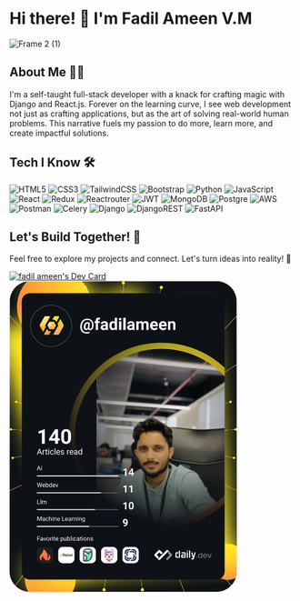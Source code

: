 # Hi there! 👋 I'm Fadil Ameen V.M
![Frame 2 (1)](https://github.com/FADILAMEEN4321/fadilameen4321/assets/129923924/71668ceb-9987-45dd-8bd8-5b5f4ce75c60)

## About Me 👨‍💻
I'm a self-taught full-stack developer with a knack for crafting magic with Django and React.js. Forever on the learning curve, I see web development not just as crafting applications, but as the art of solving real-world human problems. This narrative fuels my passion to do more, learn more, and create impactful solutions.

## Tech I Know 🛠️

![HTML5](https://img.shields.io/badge/html5-%23E34F26.svg?style=for-the-badge&logo=html5&logoColor=white) ![CSS3](https://img.shields.io/badge/css3-%231572B6.svg?style=for-the-badge&logo=css3&logoColor=white) ![TailwindCSS](https://img.shields.io/badge/tailwindcss-%2338B2AC.svg?style=for-the-badge&logo=tailwind-css&logoColor=white) ![Bootstrap](https://img.shields.io/badge/bootstrap-%23563D7C.svg?style=for-the-badge&logo=bootstrap&logoColor=white) 
![Python](https://img.shields.io/badge/python-%2314354C.svg?&style=for-the-badge&logo=python&logoColor=white) ![JavaScript](https://img.shields.io/badge/javascript-%23323330.svg?style=for-the-badge&logo=javascript&logoColor=%23F7DF1E) ![React](https://img.shields.io/badge/react-%2320232a.svg?style=for-the-badge&logo=react&logoColor=%2361DAFB) ![Redux](https://img.shields.io/badge/redux-%23593d88.svg?style=for-the-badge&logo=redux&logoColor=white) ![Reactrouter](https://img.shields.io/badge/reactrouter-%2300599C.svg?style=for-the-badge&logo=reactrouter&logoColor=cyan) 
![JWT](https://img.shields.io/badge/JWT-black?style=for-the-badge&logo=JSON%20web%20tokens) ![MongoDB](https://img.shields.io/badge/MongoDB-%234ea94b.svg?style=for-the-badge&logo=mongodb&logoColor=white) ![Postgre](https://img.shields.io/badge/postgres-%23316192.svg?&style=for-the-badge&logo=postgresql&logoColor=white) ![AWS](https://img.shields.io/badge/AWS-%23FF9900.svg?style=for-the-badge&logo=amazon-aws&logoColor=white) ![Postman](https://img.shields.io/badge/Postman-FF6C37?style=for-the-badge&logo=postman&logoColor=white) ![Celery](https://img.shields.io/badge/celery-%23a9cc54.svg?style=for-the-badge&logo=celery&logoColor=ddf4a4) ![Django](https://img.shields.io/badge/django-%23092E20.svg?style=for-the-badge&logo=django&logoColor=white) ![DjangoREST](https://img.shields.io/badge/DJANGO-REST-ff1709?style=for-the-badge&logo=django&logoColor=white&color=ff1709&labelColor=gray) ![FastAPI](https://img.shields.io/badge/FastAPI-005571?style=for-the-badge&logo=fastapi)


## Let's Build Together! 🚀

Feel free to explore my projects and connect. Let's turn ideas into reality! 🌟

<a href="https://app.daily.dev/fadilameen"><img src="https://api.daily.dev/devcards/6d892cdf181543518bdf13712d8871dd.png?r=72x" width="400" alt="fadil ameen's Dev Card"/></a>
<a href="https://app.daily.dev/DailyDevTips"><img src="https://github.com/fadilameen4321/fadilameen4321/blob/master/devcard.svg" width="400" alt="fadil ameen's Dev Card"/></a>
